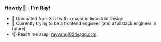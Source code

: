 ### Howdy 👋 - I'm Ray!

<!--
**rayyangcoding/rayyangcoding** is a ✨ _special_ ✨ repository because its `README.md` (this file) appears on your GitHub profile.

Here are some ideas to get you started:

- 🔭 I’m currently working on ...
- 🌱 I’m currently learning ...
- 👯 I’m looking to collaborate on ...
- 🤔 I’m looking for help with ...
- 💬 Ask me about ...
- 📫 How to reach me: ...
- 😄 Pronouns: ...
- ⚡ Fun fact: ...
-->
- 🎒 Graduated from XTU with a major in Industrial Design.
- 🌱 Currently trying to be a frontend engineer (and a fullstack engineer in future).
- 📫 Reach me asap: rayyang1024@qq.com.
